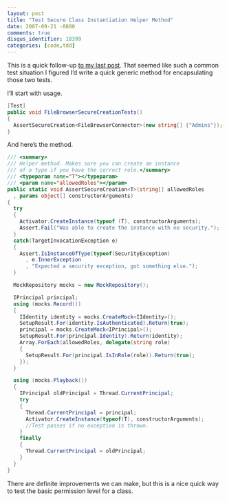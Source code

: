 ```yaml
---
layout: post
title: "Test Secure Class Instantiation Helper Method"
date: 2007-09-21 -0800
comments: true
disqus_identifier: 18399
categories: [code,tdd]
---
```

This is a quick follow-up [to my last
post](http://haacked.com/archive/2007/09/21/unit-testing-security-example.aspx "Unit Testing Security Example").
That seemed like such a common test situation I figured I’d write a
quick generic method for encapsulating those two tests.

I’ll start with usage.

```csharp
[Test]
public void FileBrowserSecureCreationTests()
{
  AssertSecureCreation<FileBrowserConnector>(new string[] {"Admins"});
}
```

And here’s the method.

```csharp
/// <summary> 
/// Helper method. Makes sure you can create an instance  
/// of a type if you have the correct role.</summary> 
/// <typeparam name="T"></typeparam> 
/// <param name="allowedRoles"></param> 
public static void AssertSecureCreation<T>(string[] allowedRoles
  , params object[] constructorArguments)
{
  try   
  {     
    Activator.CreateInstance(typeof (T), constructorArguments);
    Assert.Fail("Was able to create the instance with no security.");
  }
  catch(TargetInvocationException e)
  {
    Assert.IsInstanceOfType(typeof(SecurityException)
      , e.InnerException
      , "Expected a security exception, got something else.");
  }

  MockRepository mocks = new MockRepository();

  IPrincipal principal;
  using (mocks.Record())
  {
    IIdentity identity = mocks.CreateMock<IIdentity>();
    SetupResult.For(identity.IsAuthenticated).Return(true);
    principal = mocks.CreateMock<IPrincipal>();
    SetupResult.For(principal.Identity).Return(identity);
    Array.ForEach(allowedRoles, delegate(string role) 
    {
      SetupResult.For(principal.IsInRole(role)).Return(true);
    });
  }

  using (mocks.Playback())
  {
    IPrincipal oldPrincipal = Thread.CurrentPrincipal;
    try
    {       
      Thread.CurrentPrincipal = principal;       
      Activator.CreateInstance(typeof(T), constructorArguments);
      //Test passes if no exception is thrown.
    }     
    finally
    {       
      Thread.CurrentPrincipal = oldPrincipal;     
    }   
  } 
}
```

There are definite improvements we can make, but this is a nice quick
way to test the basic permission level for a class.

